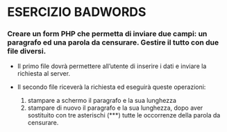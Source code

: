# ESERCIZIO BADWORDS

### Creare un form PHP che permetta di inviare due campi: un paragrafo ed una parola da censurare. Gestire il tutto con due file diversi.

- Il primo file dovrà permettere all’utente di inserire i dati e inviare la richiesta al server.

- Il secondo file riceverà la richiesta ed eseguirà queste operazioni:
    1. stampare a schermo il paragrafo e la sua lunghezza
    2. stampare di nuovo il paragrafo e la sua lunghezza, dopo aver sostituito con tre asterischi (***) tutte le occorrenze della parola da censurare.